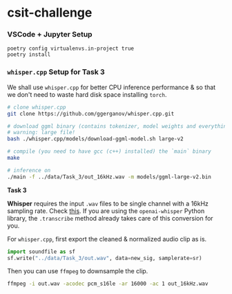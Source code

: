 # csit-challenge

### VSCode + Jupyter Setup

```
poetry config virtualenvs.in-project true
poetry install
```

### `whisper.cpp` Setup for Task 3

We shall use `whisper.cpp` for better CPU inference performance & so that we don't need to waste hard disk space installing `torch`.

```bash
# clone whisper.cpp
git clone https://github.com/ggerganov/whisper.cpp.git

# download ggml binary (contains tokenizer, model weights and everything else you need)
# warning: large file!
bash ./whisper.cpp/models/download-ggml-model.sh large-v2

# compile (you need to have gcc (c++) installed) the `main` binary
make

# inference on 
./main -f ../data/Task_3/out_16kHz.wav -m models/ggml-large-v2.bin 
```

**Task 3**

**Whisper** requires the input `.wav` files to be single channel with a 16kHz sampling rate. Check [this](https://github.com/openai/whisper/blob/248b6cb124225dd263bb9bd32d060b6517e067f8/whisper/audio.py#L13).
If you are using the `openai-whisper` Python library, the `.transcribe` method already takes care of this conversion for you.

For `whisper.cpp`, first export the cleaned & normalized audio clip as is.

```python
import soundfile as sf
sf.write("../data/Task_3/out.wav", data=new_sig, samplerate=sr)
```

Then you can use `ffmpeg` to downsample the clip.

```bash
ffmpeg -i out.wav -acodec pcm_s16le -ar 16000 -ac 1 out_16kHz.wav
```